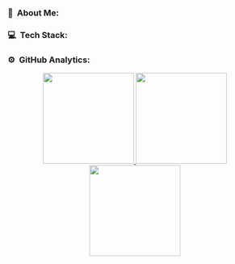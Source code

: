 
### 💫 &nbsp;About Me:

### 💻 &nbsp;Tech Stack:

### ⚙️ &nbsp;GitHub Analytics:

<p align="center">
<a href="https://github.com/DanielXMPB">
  <img height="180em" src="https://github-readme-stats-eight-theta.vercel.app/api?username=DanielXMPB&show_icons=true&theme=tokyonight&include_all_commits=true&count_private=true"/>
  <img height="180em" src="https://github-readme-streak-stats.herokuapp.com/?user=DanielXMPB&theme=tokyonight&hide_border=false"/>
  <img height="180em" src="https://github-readme-stats-eight-theta.vercel.app/api/top-langs/?username=DanielXMPB&layout=compact&langs_count=6&theme=tokyonight"/>
</a>
</p>
